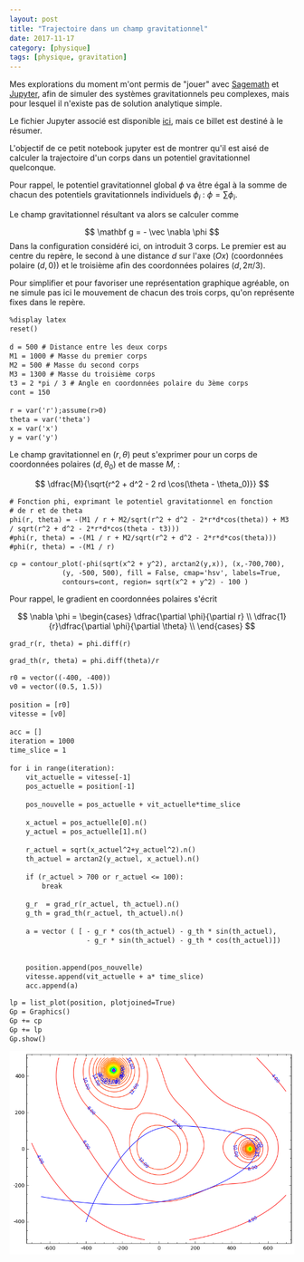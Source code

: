 ```yaml
---
layout: post
title: "Trajectoire dans un champ gravitationnel"
date: 2017-11-17
category: [physique]
tags: [physique, gravitation]
---
```


Mes explorations du moment m'ont permis de "jouer" avec [Sagemath](http://www.sagemath.org/fr/) et [Jupyter](http://jupyter.org/), afin de simuler des systèmes gravitationnels peu complexes, mais pour lesquel il n'existe pas de solution analytique simple.

Le fichier Jupyter associé est disponible [ici](https://github.com/julienbordet/Divers/blob/master/Physique/Trajectoire%20dans%20un%20potentiel%20gravitationnel%20de%20plusieurs%20corps.ipynb), mais ce billet est destiné à le résumer.

L'objectif de ce petit notebook jupyter est de montrer qu'il est aisé de calculer la trajectoire d'un corps dans un potentiel gravitationnel quelconque.

Pour rappel, le potentiel gravitationnel global $\phi$ va être égal à la somme de chacun des potentiels gravitationnels individuels $\phi_i$ : $\phi = \sum \phi_i$.

Le champ gravitationnel résultant va alors se calculer comme

$$
\mathbf g = - \vec \nabla \phi
$$
Dans la configuration considéré ici, on introduit 3 corps. Le premier est au centre du repère, le second à une distance $d$ sur l'axe $(Ox)$ (coordonnées polaire $(d,0)$) et le troisième afin des coordonnées polaires $(d, 2\pi/3)$.

Pour simplifier et pour favoriser une représentation graphique agréable, on ne simule pas ici le mouvement de chacun des trois corps, qu'on représente fixes dans le repère.

```
%display latex
reset()

d = 500 # Distance entre les deux corps
M1 = 1000 # Masse du premier corps
M2 = 500 # Masse du second corps
M3 = 1300 # Masse du troisième corps
t3 = 2 *pi / 3 # Angle en coordonnées polaire du 3ème corps
cont = 150

r = var('r');assume(r>0)
theta = var('theta')
x = var('x')
y = var('y')
```

Le champ gravitationnel en $(r, \theta)$ peut s'exprimer pour un corps de coordonnées polaires $(d, \theta_0)$ et de masse $M$, :

$$
\dfrac{M}{\sqrt{r^2 + d^2 - 2 rd \cos(\theta - \theta_0)}}
$$

```
# Fonction phi, exprimant le potentiel gravitationnel en fonction
# de r et de theta
phi(r, theta) = -(M1 / r + M2/sqrt(r^2 + d^2 - 2*r*d*cos(theta)) + M3 / sqrt(r^2 + d^2 - 2*r*d*cos(theta - t3)))
#phi(r, theta) = -(M1 / r + M2/sqrt(r^2 + d^2 - 2*r*d*cos(theta)))
#phi(r, theta) = -(M1 / r)
```

```
cp = contour_plot(-phi(sqrt(x^2 + y^2), arctan2(y,x)), (x,-700,700),
             (y, -500, 500), fill = False, cmap='hsv', labels=True,
             contours=cont, region= sqrt(x^2 + y^2) - 100 )
```

Pour rappel, le gradient en coordonnées polaires s'écrit

$$
\nabla \phi = 
\begin{cases}
\dfrac{\partial \phi}{\partial r} \\
\dfrac{1}{r}\dfrac{\partial \phi}{\partial \theta} \\
\end{cases}
$$

```
grad_r(r, theta) = phi.diff(r)
```

```
grad_th(r, theta) = phi.diff(theta)/r
```

```
r0 = vector((-400, -400))
v0 = vector((0.5, 1.5))

position = [r0]
vitesse = [v0]

acc = []
iteration = 1000
time_slice = 1

for i in range(iteration):
    vit_actuelle = vitesse[-1]
    pos_actuelle = position[-1]
    
    pos_nouvelle = pos_actuelle + vit_actuelle*time_slice
    
    x_actuel = pos_actuelle[0].n()
    y_actuel = pos_actuelle[1].n()
    
    r_actuel = sqrt(x_actuel^2+y_actuel^2).n()
    th_actuel = arctan2(y_actuel, x_actuel).n()
            
    if (r_actuel > 700 or r_actuel <= 100):
        break

    g_r  = grad_r(r_actuel, th_actuel).n()
    g_th = grad_th(r_actuel, th_actuel).n()
    
    a = vector ( [ - g_r * cos(th_actuel) - g_th * sin(th_actuel),
                   - g_r * sin(th_actuel) - g_th * cos(th_actuel)])

    
    position.append(pos_nouvelle)        
    vitesse.append(vit_actuelle + a* time_slice)
    acc.append(a)
```

```
lp = list_plot(position, plotjoined=True)
Gp = Graphics()
Gp += cp
Gp += lp
Gp.show()
```

<img src="/images/blog/Champ-gravitationnel.png" />
